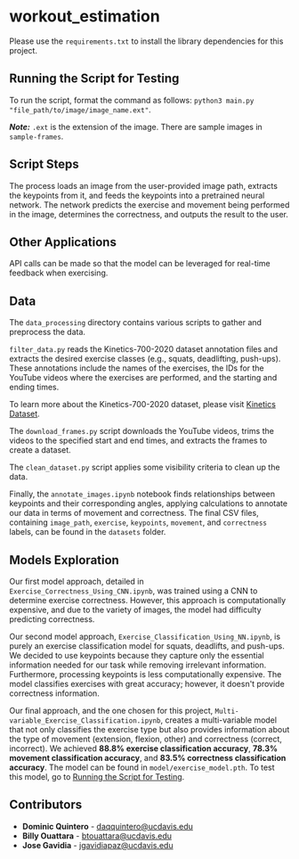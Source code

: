 # workout_estimation

Please use the `requirements.txt` to install the library dependencies for this project.

## Running the Script for Testing

To run the script, format the command as follows:
`python3 main.py "file_path/to/image/image_name.ext"`.

***Note:*** `.ext` is the extension of the image. There are sample images in `sample-frames`.

## Script Steps

The process loads an image from the user-provided image path, extracts the keypoints from it, and feeds the keypoints into a pretrained neural network. The network predicts the exercise and movement being performed in the image, determines the correctness, and outputs the result to the user.

## Other Applications

API calls can be made so that the model can be leveraged for real-time feedback when exercising.

## Data

The `data_processing` directory contains various scripts to gather and preprocess the data.

`filter_data.py` reads the Kinetics-700-2020 dataset annotation files and extracts the desired exercise classes (e.g., squats, deadlifting, push-ups). These annotations include the names of the exercises, the IDs for the YouTube videos where the exercises are performed, and the starting and ending times.

To learn more about the Kinetics-700-2020 dataset, please visit [Kinetics Dataset](https://github.com/cvdfoundation/kinetics-dataset).

The `download_frames.py` script downloads the YouTube videos, trims the videos to the specified start and end times, and extracts the frames to create a dataset.

The `clean_dataset.py` script applies some visibility criteria to clean up the data.

Finally, the `annotate_images.ipynb` notebook finds relationships between keypoints and their corresponding angles, applying calculations to annotate our data in terms of movement and correctness. The final CSV files, containing `image_path`, `exercise`, `keypoints`, `movement`, and `correctness` labels, can be found in the `datasets` folder.

## Models Exploration

Our first model approach, detailed in `Exercise_Correctness_Using_CNN.ipynb`, was trained using a CNN to determine exercise correctness. However, this approach is computationally expensive, and due to the variety of images, the model had difficulty predicting correctness.

Our second model approach, `Exercise_Classification_Using_NN.ipynb`, is purely an exercise classification model for squats, deadlifts, and push-ups. We decided to use keypoints because they capture only the essential information needed for our task while removing irrelevant information. Furthermore, processing keypoints is less computationally expensive. The model classifies exercises with great accuracy; however, it doesn't provide correctness information.

Our final approach, and the one chosen for this project, `Multi-variable_Exercise_Classification.ipynb`, creates a multi-variable model that not only classifies the exercise type but also provides information about the type of movement (extension, flexion, other) and correctness (correct, incorrect). We achieved **88.8% exercise classification accuracy**, **78.3% movement classification accuracy**, and **83.5% correctness classification accuracy**. The model can be found in `model/exercise_model.pth`. To test this model, go to [Running the Script for Testing](#running-the-script-for-testing).

## Contributors

- **Dominic Quintero** - [daqquintero@ucdavis.edu](mailto:daqquintero@ucdavis.edu)
- **Billy Ouattara** - [btouattara@ucdavis.edu](mailto:btouattara@ucdavis.edu)
- **Jose Gavidia** - [jgavidiapaz@ucdavis.edu](mailto:jgavidiapaz@ucdavis.edu)
